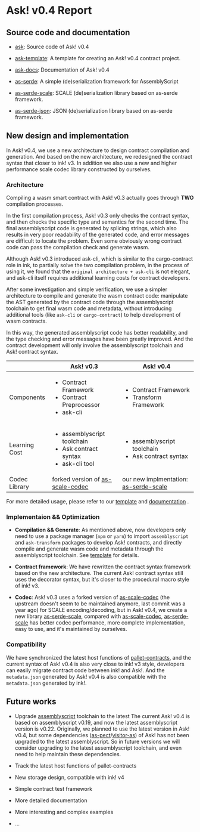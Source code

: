 # Ask! v0.4 Report

## Source code and documentation

- [ask][ask-url]: Source code of Ask! v0.4

- [ask-template][ask-template-url]: A template for creating an Ask! v0.4 contract project.

- [ask-docs][ask-doc-url]: Documentation of Ask! v0.4

- [as-serde][as-serde-url]: A simple (de)serialization framework for AssemblyScript

- [as-serde-scale][as-serde-scale-url]: SCALE (de)serialization library based on as-serde framework.

- [as-serde-json][as-serde-json-url]: JSON (de)serialization library based on as-serde framework.

[ask-url]: https://github.com/ask-lang/ask
[ask-template-url]: https://github.com/ask-lang/ask-template
[ask-doc-url]: https://ask-lang.github.io/ask-docs/
[as-serde-url]: https://github.com/ask-lang/serde-as
[as-serde-scale-url]: https://github.com/ask-lang/serde-as/blob/main/packages/as-serde-scale/README.md
[as-serde-json-url]: https://github.com/ask-lang/serde-as/blob/main/packages/as-serde-json/README.md
[as-scale-codec-url]: https://github.com/LimeChain/as-scale-codec
[pallet-contracts-url]: https://github.com/paritytech/substrate/tree/master/frame/contracts

## New design and implementation

In Ask! v0.4, we use a new architecture to design contract compilation and generation. And based on the new architecture, we redesigned the contract syntax that closer to ink! v3. In addition we also use a new and higher performance scale codec library constructed by ourselves.

### Architecture

Compiling a wasm smart contract with Ask! v0.3 actually goes through **TWO** compilation processes.

In the first compilation process, Ask! v0.3 only checks the contract syntax, and then checks the specific type and semantics for the second time. The final assemblyscript code is generated by splicing strings, which also results in very poor readability of the generated code, and error messages are difficult to locate the problem. Even some obviously wrong contract code can pass the compilation check and generate wasm.

Although Ask! v0.3 introduced ask-cli, which is similar to the cargo-contract role in ink, to partially solve the two compilation problem, in the process of using it, we found that the `original architecture + ask-cli` is not elegant, and ask-cli itself requires additional learning costs for contract developers.

After some investigation and simple verification, we use a simpler architecture to compile and generate the wasm contract code: manipulate the AST generated by the contract code through the assemblyscript toolchain to get final wasm code and metadata, without introducing additional tools (like `ask-cli` or `cargo-contract`) to help development of wasm contracts.

In this way, the generated assemblyscript code has better readability, and the type checking and error messages have been greatly improved. And the contract development will only involve the assemblyscript toolchain and  Ask! contract syntax.

|               | Ask! v0.3  | Ask! v0.4 |
|---------------|------------|-----------|
| Components    | <ul><li>Contract Framework</li><li>Contract Preprocessor</li><li>ask-cli</li></ul> | <ul><li>Contract Framework</li><li>Transform Framework</li></ul> |
| Learning Cost | <ul><li>assemblyscript toolchain</li><li>Ask contract syntax</li><li>ask-cli tool</li></ul> | <ul><li>assemblyscript toolchain</li><li>Ask contract syntax</li></ul>
| Codec Library |  forked version of [as-scale-codec][as-scale-codec-url] | our new implmentation: [as-serde-scale][as-serde-scale-url] |

For more detailed usage, please refer to our [template][ask-template-url] and [documentation][ask-doc-url] .

### Implementaion && Optimization

- **Compilation && Generate**: As mentioned above, now developers only need to use a package manager (`npm` or `yarn`) to import `assemblyscript` and `ask-transform` packages to develop Ask! contracts, and directly compile and generate wasm code and metadata through the assemblyscript toolchain. See [template][ask-template-url] for details.

- **Contract framework**: We have rewritten the contract syntax framework based on the new architecture. The current Ask! contract syntax still uses the decorator syntax, but it's closer to the procedural macro style of ink! v3.
  
- **Codec**: Ask! v0.3 uses a forked version of [as-scale-codec][as-scale-codec-url] (the upstream doesn't seem to be maintained anymore, last commit was a year ago) for SCALE encoding/decoding, but in Ask! v0.4, we create a new library [as-serde-scale][as-serde-scale-url], compared with [as-scale-codec][as-scale-codec-url], [as-serde-scale][as-serde-scale-url] has better codec performance, more complete implementation, easy to use, and it's maintained by ourselves.

### Compatibility

We have synchronized the latest host functions of [pallet-contracts][pallet-contracts-url], and the current syntax of Ask! v0.4 is also very close to ink! v3 style, developers can easily migrate contract code between ink! and Ask!. And the `metadata.json` generated by Ask! v0.4 is also compatible with the `metadata.json` generated by ink!.

## Future works

- Upgrade [assemblyscript][assemblyscript-url] toolchain to the latest
  The current Ask! v0.4 is based on assemblyscript v0.19, and now the latest assemblyscript version is v0.22.
  Originally, we planned to use the latest version in Ask! v0.4, but some dependencies ([as-pect][as-pect-url]/[visitor-as][visitor-as-url]) of Ask! has not been upgraded to the latest assemblyscript. So in future versions we will consider upgrading to the latest assemblyscript toolchain, and even need to help maintain these dependencies.

[assemblyscript-url]: https://github.com/AssemblyScript/assemblyscript
[as-pect-url]: <https://github.com/as-pect/as-pect>
[visitor-as-url]: <https://github.com/as-pect/visitor-as>

- Track the latest host functions of pallet-contracts

- New storage design, compatible with ink! v4

- Simple contract test framework

- More detailed documentation

- More interesting and complex examples

- ...
